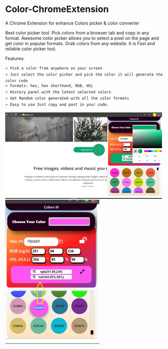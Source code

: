 # Color-ChromeExtension

A Chrome Extension for enhance Colors picker & color converter

Best color picker tool. Pick colors from a browser tab and copy in any format.
Awesome color picker allows you to select a pixel on the page and get color in popular formats.
Grab colors from any website. It is Fast and reliable color picker tool.

Features:

```
⭐ Pick a color from anywhere on your screen
⭐ Just select the color picker and pick the color it will generate the color code
⭐ Formats: hex, hex shorthand, RGB, HSL
⭐ History panel with the latest selected colors
⭐ Get Random color generated with all the color formats
⭐ Easy to use Just copy and past in your code.
```

<img src="https://github.com/u4saif/Color-ChromeExtension/blob/main/assets/images/screenShort2.jpg" alt="drawing" width="500"/>
 
 <img src="https://github.com/u4saif/Color-ChromeExtension/blob/main/assets/images/screenShort3.jpg" alt="drawing" width="300"/>
